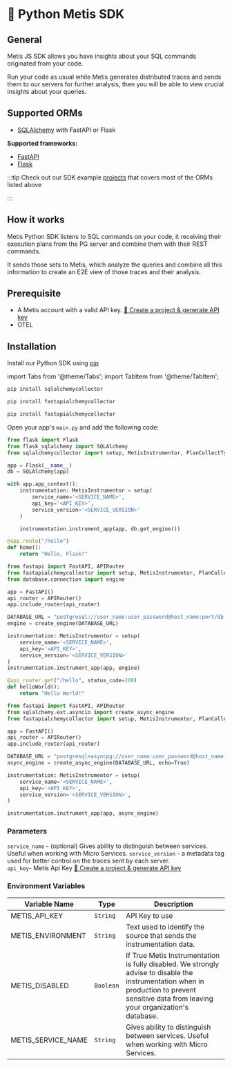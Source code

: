 # 🐍 Python Metis SDK

## **General**

Metis JS SDK allows you have insights about your SQL commands originated from your code.

Run your code as usual while Metis generates distributed traces and sends them to our servers for further analysis, then you will be able to view crucial insights about your queries.

## **Supported ORMs**

- [SQLAlchemy](https://www.sqlalchemy.org) with FastAPI or Flask

**Supported frameworks:**

- [FastAPI](https://fastapi.tiangolo.com)
- [Flask](https://flask.palletsprojects.com/en/2.3.x/)

:::tip
Check out our SDK example [projects](https://github.com/metis-data/sdk-examples/tree/main/python) that covers most of the ORMs listed above

:::

## **How it works**

Metis Python SDK listens to SQL commands on your code, it receiving their execution plans from the PG server and combine them with their REST commands.

It sends those sets to Metis, which analyze the queries and combine all this information to create an E2E view of those traces and their analysis.

## **Prerequisite**

- A Metis account with a valid API key. [🥽 Create a project & generate API key](../Create%20a%20project%20&%20generate%20API%20key.md)
- OTEL

## **Installation**

Install our Python SDK using [pip](https://pip.pypa.io/en/stable/)

import Tabs from '@theme/Tabs';
import TabItem from '@theme/TabItem';

<Tabs groupId="py-installation">
<TabItem value="flask" label="Flask">

```bash
pip install sqlalchemycollector
```

</TabItem>

<TabItem value="FastAPIs" label="FastAPI (Sync)">

```bash
pip install fastapialchemycollector
```

</TabItem>
<TabItem value="FastAPIa" label="FastAPI (Async)">

```bash
pip install fastapialchemycollector
```

</TabItem>
</Tabs>

Open your app's `main.py` and add the following code:

<Tabs groupId="py-installation">
<TabItem value="flask" label="Flask">

```py
from flask import Flask
from flask_sqlalchemy import SQLAlchemy
from sqlalchemycollector import setup, MetisInstrumentor, PlanCollectType

app = Flask(__name__)
db = SQLAlchemy(app)

with app.app_context():
    instrumentation: MetisInstrumentor = setup(
        service_name='<SERVICE_NAME>',
        api_key='<API_KEY>',
        service_version='<SERVICE_VERSION>'
    )

    instrumentation.instrument_app(app, db.get_engine())

@app.route("/hello")
def home():
    return "Hello, Flask!"
```

</TabItem>

<TabItem value="FastAPIs" label="FastAPI (Sync)">

```py
from fastapi import FastAPI, APIRouter
from fastapialchemycollector import setup, MetisInstrumentor, PlanCollectType
from database.connection import engine

app = FastAPI()
api_router = APIRouter()
app.include_router(api_router)

DATABASE_URL = "postgresql://user_name:user_password@host_name:port/db_name"
engine = create_engine(DATABASE_URL)

instrumentation: MetisInstrumentor = setup(
    service_name='<SERVICE_NAME>',
    api_key='<API_KEY>',
    service_version='<SERVICE_VERSION>'
)
instrumentation.instrument_app(app, engine)

@api_router.get("/hello", status_code=200)
def helloWorld():
    return "Hello World!"
```

</TabItem>
<TabItem value="FastAPIa" label="FastAPI (Async)">

```py
from fastapi import FastAPI, APIRouter
from sqlalchemy.ext.asyncio import create_async_engine
from fastapialchemycollector import setup, MetisInstrumentor, PlanCollectType

app = FastAPI()
api_router = APIRouter()
app.include_router(api_router)

DATABASE_URL = "postgresql+asyncpg://user_name:user_password@host_name:port/db_name"
async_engine = create_async_engine(DATABASE_URL, echo=True)

instrumentation: MetisInstrumentor = setup(
    service_name='<SERVICE_NAME>',
    api_key='<API_KEY>',
    service_version='<SERVICE_VERSION>',
)

instrumentation.instrument_app(app, async_engine)
```

</TabItem>
</Tabs>

### Parameters

`service_name` - (optional) Gives ability to distinguish between services. Useful when working with Micro Services.
`service_version` - a metadata tag used for better control on the traces sent by each server.  
`api_key`- Metis Api Key [🥽 Create a project & generate API key](../Create%20a%20project%20&%20generate%20API%20key.md)

### Environment Variables

| Variable Name      | Type      | Description                                                                                                                                                                                |
| ------------------ | --------- | ------------------------------------------------------------------------------------------------------------------------------------------------------------------------------------------ |
| METIS_API_KEY      | `String`  | API Key to use                                                                                                                                                                             |
| METIS_ENVIRONMENT  | `String`  | Text used to identify the source that sends the instrumentation data.                                                                                                                      |
| METIS_DISABLED     | `Boolean` | If True Metis Instrumentation is fully disabled. We strongly advise to disable the instrumentation when in production to prevent sensitive data from leaving your organization's database. |
| METIS_SERVICE_NAME | `String`  | Gives ability to distinguish between services. Useful when working with Micro Services.                                                                                                    |

```

```
